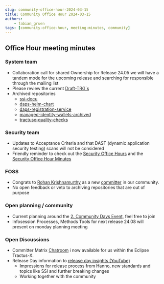 ```yaml
---
slug: community-office-hour-2024-03-15
title: Community Office Hour 2024-03-15
authors:
    - fabian_gruen
tags: [community-office-hour, meeting-minutes, community]
---
```


## Office Hour meeting minutes

### System team

- Collaboration call for shared Ownership for Release 24.05 we will have a tandem mode for the upcoming release and searching for responsible through the mailing list
- Please review the current [Draft-TRG´s](https://eclipse-tractusx.github.io/docs/release/trg-0/)
- Archived repositories
  - [ssi-docu](https://github.com/eclipse-tractusx/ssi-docu)
  - [daps-helm-chart](https://github.com/eclipse-tractusx/daps-helm-chart)
  - [daps-registration-service](https://github.com/eclipse-tractusx/daps-registration-service)
  - [managed-identity-wallets-archived](https://github.com/eclipse-tractusx/managed-identity-wallets-archived)
  - [tractusx-quality-checks](https://github.com/eclipse-tractusx/tractusx-quality-checks)


### Security team

- Updates to Acceptance Criteria and that DAST (dynamic application security testing) scans will not be considered
- Friendly reminder to check out the [Security Office Hours](https://eclipse-tractusx.github.io/community/open-meetings#Security%20-%20Office%20Hour) and the [Security Office Hour Minutes](https://eclipse-tractusx.github.io/community/meeting-minutes/security-office-hour-2024-03-14)

### FOSS

- Congrats to [Rohan Krishnamurthy](https://github.com/RoKrish14) as a new [committer](https://projects.eclipse.org/projects/automotive.tractusx/who) in our community.
- No open feedback or veto to archiving repositories that are out of purpose

### Open planning / community

- Current planning around the [2. Community Days Event](https://eclipse-tractusx.github.io/blog/community-days-05-2024), feel free to join
- Infosession Processes, Methods Tools for next release 24.08 will present on monday planning meeting

### Open Discussions

- Committer Matrix [Chatroom](https://chat.eclipse.org/#/room/#tractusx-committers:matrix.eclipse.org) i now available for us within the Eclipse Tractus-X.
- Release Day information to [release day insights (YouTube)](https://www.youtube.com/watch?v=s_uo7vvfk6k)
  - Impressions for release process from Hanno, new standards and topics like SSI and further breaking changes
  - Working together with the community
